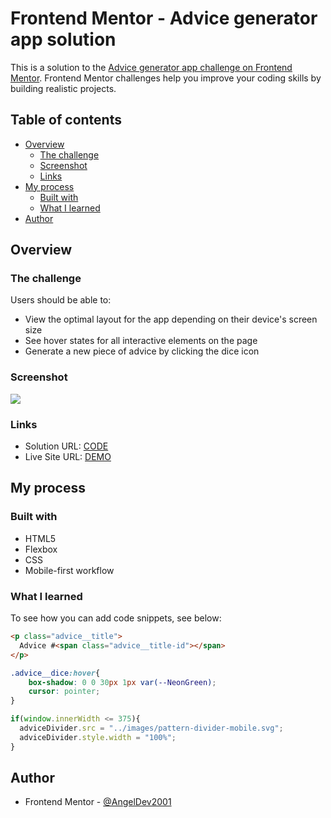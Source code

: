 # Frontend Mentor - Advice generator app solution

This is a solution to the [Advice generator app challenge on Frontend Mentor](https://www.frontendmentor.io/challenges/advice-generator-app-QdUG-13db). Frontend Mentor challenges help you improve your coding skills by building realistic projects.

## Table of contents

- [Overview](#overview)
  - [The challenge](#the-challenge)
  - [Screenshot](#screenshot)
  - [Links](#links)
- [My process](#my-process)
  - [Built with](#built-with)
  - [What I learned](#what-i-learned)
- [Author](#author)

## Overview

### The challenge

Users should be able to:

- View the optimal layout for the app depending on their device's screen size
- See hover states for all interactive elements on the page
- Generate a new piece of advice by clicking the dice icon

### Screenshot

![](./screenshot.jpg)

### Links

- Solution URL: [CODE](https://github.com/AngelDev2001/Advice-generator-app-solution---AngelDev2001)
- Live Site URL: [DEMO](https://your-live-site-url.com)

## My process

### Built with

- HTML5
- Flexbox
- CSS
- Mobile-first workflow

### What I learned

To see how you can add code snippets, see below:

```html
<p class="advice__title">
  Advice #<span class="advice__title-id"></span>
</p>
```
```css
.advice__dice:hover{
    box-shadow: 0 0 30px 1px var(--NeonGreen);
    cursor: pointer;
}
```
```js
if(window.innerWidth <= 375){
  adviceDivider.src = "../images/pattern-divider-mobile.svg";
  adviceDivider.style.width = "100%";
}
```

## Author

- Frontend Mentor - [@AngelDev2001](https://www.frontendmentor.io/profile/AngelDev2001)